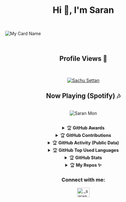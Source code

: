 <h1 align="center">Hi 👋, I'm Saran </h1>
<br>

![My Card Name](https://cardivo.vercel.app/api?name=Saran-Kuttan&description=Hi,%20Welcome%20To%20My%20Profile%20💖&image=https://avatars.githubusercontent.com/u/101449554?v=4&s=10?v=4&backgroundColor=%23ecf0f1&instagram=_saran_ff_&github=Saran-Kuttan&&pattern=leaf&colorPattern=%23eaeaea)

<br>
<h2 align="center"> Profile Views 💖</h2>
<br>
<p align="center">
<a href="#"><img title="Sachu Settan" src="https://profile-counter.glitch.me/Saran-Kuttan/count.svg"></a>
</p>
<h2 align="center"> Now Playing (Spotify) 🎶 </h2>
<br>
<div align="center">
<img align="center" src="https://spotify-github-profile.vercel.app/api/view?uid=317augys2p3vmze6cejlpuf46pba&cover_image=true&theme=default&bar_color_cover=false" alt="Saran Mon" />
    
##


<details>
    <summary>&#127942 <b>GitHub Awards</b></summary><br/>

![Github Trophy](https://github-profile-trophy.vercel.app/?username=Saran-Kuttan)

</details>

<details>
    <summary>&#127942 <b>GitHub Contributions</b></summary><br/>
 <img src="https://activity-graph.herokuapp.com/graph?username=Saran-Kuttan&amp;bg_color=000000&amp;color=4fff67&amp;line=4fff67&amp;point=ffffff&amp;area=true&amp;hide_border=true" alt="GitHub Activity Graph">
</details>

<details>
    <summary>&#127942 <b>GitHub Activity (Public Data)</b></summary><br/>

![Metrics](https://metrics.lecoq.io/Saran-Kuttan?template=classic&isocalendar=1&languages=1&isocalendar.duration=half-year&languages.limit=8&languages.threshold=0%25&languages.colors=github&languages.sections=most-used&languages.indepth=false&languages.analysis.timeout=15&languages.categories=markup%2C%20programming&languages.recent.categories=markup%2C%20programming&languages.recent.load=300&languages.recent.days=14&config.timezone=Asia%2FCalcutta)

</details>
    
<details>
<summary>&#127942 <b>GitHub Top Used Languages</b></summary><br/>

![Top-Langs](https://github-readme-stats.vercel.app/api/top-langs/?username=Saran-Kuttan&theme=radical&layout=compact&langs_count=10&show_icons=true)

</details>
    
<details>
    <summary>&#127942 <b>GitHub Stats</b></summary><br/>

![Git-Stats](https://github-readme-stats.vercel.app/api?username=Saran-Kuttan&show_icons=true&theme=radical)

</details>

<details>
    <summary>&#127942 <b>My Repos ✨</b></summary><br/>

![github card](https://github-readme-stats.vercel.app/api/pin/?username=Saran-Kuttan&repo=Saran-Kuttan&theme=dark)
<br>
![github card](https://github-readme-stats.vercel.app/api/pin/?username=Saran-Kuttan&repo=Saran-Kuttan.github.io&theme=dark)
<br>

    
</details>
    
<h3 align="center">Connect with me:</h3>
<p align="center">
<a href="https://instagram.com/_saran_ff_" target="blank"><img align="center" src="https://raw.githubusercontent.com/rahuldkjain/github-profile-readme-generator/master/src/images/icons/Social/instagram.svg" alt="_saran_ff_" height="30" width="40" /></a>

</p>
